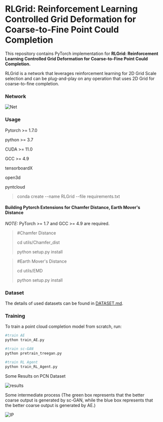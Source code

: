 # RLGrid: Reinforcement Learning Controlled Grid Deformation for Coarse-to-Fine Point Could Completion

This repository contains PyTorch implementation for **RLGrid: Reinforcement Learning Controlled Grid Deformation for Coarse-to-Fine Point Could Completion.**

RLGrid is a network that leverages reinforcement learning for 2D Grid Scale selection and can be plug-and-play on any operation that uses 2D Grid for coarse-to-fine completion.

### Network

![Net](https://github.com/MarkLiSS/RLGrid/blob/master/images/Net.jpg)


### Usage

Pytorch >= 1.7.0

python >= 3.7

CUDA >= 11.0

GCC >= 4.9

tensorboardX

open3d

pyntcloud

> conda create --name RLGrid --file requirements.txt



#### Building Pytorch Extensions for Chamfer Distance, Earth Mover's Distance 

*NOTE:* PyTorch >= 1.7 and GCC >= 4.9 are required.

> \#Chamfer Distance
>
> cd utils/Chamfer_dist
>
> python setup.py install



> \#Earth Mover's Distance
>
> cd utils/EMD
>
> python setup.py install



### Dataset

The details of used datasets can be found in [DATASET.md](https://github.com/I2-Multimedia-Lab/RLGrid/blob/master/dataset/readme.md).



### Training

To train a point cloud completion model from scratch, run:

```python
#train AE
python train_AE.py
```

```python
#train sc-GAN
python pretrain_treegan.py
```

```python
#train RL Agent
python train_RL_Agent.py
```

Some Results on PCN Dataset

![results](https://github.com/MarkLiSS/RLGrid/blob/master/images/results.jpg)

Some intermediate process (The green box represents that the better coarse output is generated by sc-GAN, while the blue box represents that the better coarse output is generated by AE.)

![IP](https://github.com/MarkLiSS/RLGrid/blob/master/images/IP.jpg)
